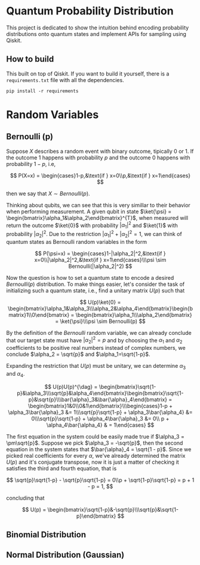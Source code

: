 # Quantum Probability Distribution

This project is dedicated to show the intuition behind encoding probability distributions onto quantum states and implement APIs for sampling using Qiskit.

## How to build

This built on top of Qiskit. If you want to build it yourself, there is a `requirements.txt` file with all the dependencies.

`pip install -r requirements`

# Random Variables

## Bernoulli (p)

Suppose $X$ describes a random event with binary outcome, tipically $0$ or $1$. If the outcome $1$ happens with probability $p$ and the outcome $0$ happens with probability $1 - p$, i.e,

$$
P(X=x) = \begin{cases}1-p,&\text{if } x=0\\p,&\text{if } x=1\end{cases}
$$

then we say that $X\sim Bernoulli(p)$.

Thinking about qubits, we can see that this is very simillar to their behavior when performing measurement. A given qubit in state $\ket{\psi} = \begin{bmatrix}\alpha_1&\alpha_2\end{bmatrix}^{T}$, when measured will return the outcome $\ket{0}$ with probability $|{\alpha_1}|^{2}$ and $\ket{1}$ with probability $|\alpha_2|^{2}$. Due to the restriction $|{\alpha_1}|^{2} + |{\alpha_2}|^{2} = 1$, we can think of quantum states as Bernoulli random variables in the form

$$
P(\psi=x) = \begin{cases}1-|\alpha_2|^2,&\text{if } x=0\\|\alpha_2|^2,&\text{if } x=1\end{cases}\\\psi \sim Bernoulli(|\alpha_2|^2)
$$

Now the question is how to set a quantum state to encode a desired $Bernoulli(p)$ distribution. To make things easier, let's consider the task of initializing such a quantum state, i.e., find a unitary matrix $U(p)$ such that

$$
U(p)\ket{0} = \begin{bmatrix}\alpha_1&\alpha_3\\\alpha_2&\alpha_4\end{bmatrix}\begin{bmatrix}1\\0\end{bmatrix} = \begin{bmatrix}\alpha_1\\\alpha_2\end{bmatrix} = \ket{\psi}\\\psi \sim Bernoulli(p)
$$

By the definition of the $Bernoulli$ random variable, we can already conclude that our target state must have $|\alpha_2|^2 = p$ and by choosing the $\alpha_1$ and $\alpha_2$ coefficients to be positive real numbers instead of complex numbers, we conclude $\alpha_2 = \sqrt{p}$ and $\alpha_1=\sqrt{1-p}$.

Expanding the restriction that $U(p)$ must be unitary, we can determine $\alpha_3$ and $\alpha_4$.

$$
U(p)U(p)^{\dag} = \begin{bmatrix}\sqrt{1-p}&\alpha_3\\\sqrt{p}&\alpha_4\end{bmatrix}\begin{bmatrix}\sqrt{1-p}&\sqrt{p}\\\bar{\alpha}_3&\bar{\alpha}_4\end{bmatrix} = \begin{bmatrix}1&0\\0&1\end{bmatrix}\\\begin{cases}1-p + \alpha_3\bar{\alpha}_3 &= 1\\\sqrt{p}\sqrt{1-p} + \alpha_3\bar{\alpha_4} &= 0\\\sqrt{p}\sqrt{1-p} + \alpha_4\bar{\alpha}_3 &= 0\\ p + \alpha_4\bar{\alpha_4} & = 1\end{cases}
$$

The first equation in the system could be easily made true if $\alpha_3 = \pm\sqrt{p}$. Suppose we pick $\alpha_3 = -\sqrt{p}$, then the second equation in the system states that $\bar{\alpha}_4 = \sqrt{1 - p}$. Since we picked real coefficients for every $\alpha$, we've already determined the matrix $U(p)$ and it's conjugate transpose, now it is just a matter of checking it satisfies the third and fourth equation, that is

$$
\sqrt{p}\sqrt{1-p} - \sqrt{p}\sqrt{1-p} = 0\\p + \sqrt{1-p}\sqrt{1-p} = p + 1 - p = 1,
$$

concluding that

$$
U(p) = \begin{bmatrix}\sqrt{1-p}&-\sqrt{p}\\\sqrt{p}&\sqrt{1-p}\end{bmatrix}
$$

## Binomial Distribution

## Normal Distribution (Gaussian)

